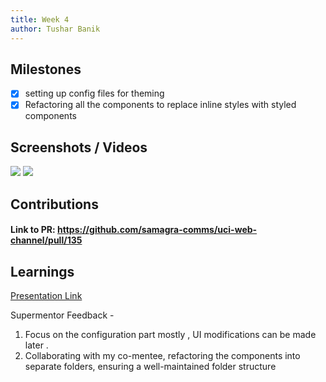 ```yaml
---
title: Week 4
author: Tushar Banik   
---
```


## Milestones
- [x] setting up config files for theming
- [x] Refactoring all the components to replace inline styles with styled components

## Screenshots / Videos

![](https://i.postimg.cc/ydsJ976v/Screenshot-2023-07-30-at-11-30-52-PM.png)
![](https://i.postimg.cc/7LgGf545/Screenshot-2023-07-30-at-11-30-43-PM.png)

## Contributions

 #### Link to PR: https://github.com/samagra-comms/uci-web-channel/pull/135

## Learnings


[Presentation Link](https://drive.google.com/drive/u/0/folders/1cbHI5RcGwlTZiNTKVsqq_UPe6vH5hYoW)

Supermentor Feedback - 

1. Focus on the configuration part mostly , UI modifications can be made later .
2. Collaborating with my co-mentee, refactoring the components into separate folders, ensuring a well-maintained folder structure